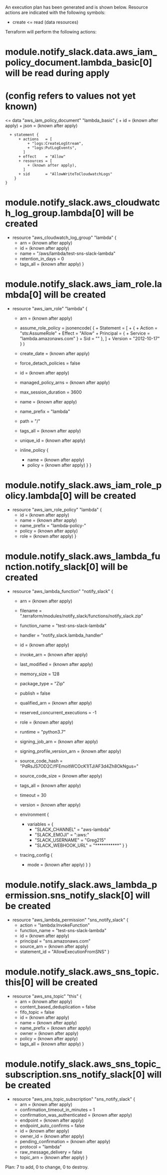 An execution plan has been generated and is shown below.
Resource actions are indicated with the following symbols:
  + create
 <= read (data resources)

Terraform will perform the following actions:

  # module.notify_slack.data.aws_iam_policy_document.lambda_basic[0] will be read during apply
  # (config refers to values not yet known)
 <= data "aws_iam_policy_document" "lambda_basic"  {
      + id   = (known after apply)
      + json = (known after apply)

      + statement {
          + actions   = [
              + "logs:CreateLogStream",
              + "logs:PutLogEvents",
            ]
          + effect    = "Allow"
          + resources = [
              + (known after apply),
            ]
          + sid       = "AllowWriteToCloudwatchLogs"
        }
    }

  # module.notify_slack.aws_cloudwatch_log_group.lambda[0] will be created
  + resource "aws_cloudwatch_log_group" "lambda" {
      + arn               = (known after apply)
      + id                = (known after apply)
      + name              = "/aws/lambda/test-sns-slack-lambda"
      + retention_in_days = 0
      + tags_all          = (known after apply)
    }

  # module.notify_slack.aws_iam_role.lambda[0] will be created
  + resource "aws_iam_role" "lambda" {
      + arn                   = (known after apply)
      + assume_role_policy    = jsonencode(
            {
              + Statement = [
                  + {
                      + Action    = "sts:AssumeRole"
                      + Effect    = "Allow"
                      + Principal = {
                          + Service = "lambda.amazonaws.com"
                        }
                      + Sid       = ""
                    },
                ]
              + Version   = "2012-10-17"
            }
        )
      + create_date           = (known after apply)
      + force_detach_policies = false
      + id                    = (known after apply)
      + managed_policy_arns   = (known after apply)
      + max_session_duration  = 3600
      + name                  = (known after apply)
      + name_prefix           = "lambda"
      + path                  = "/"
      + tags_all              = (known after apply)
      + unique_id             = (known after apply)

      + inline_policy {
          + name   = (known after apply)
          + policy = (known after apply)
        }
    }

  # module.notify_slack.aws_iam_role_policy.lambda[0] will be created
  + resource "aws_iam_role_policy" "lambda" {
      + id          = (known after apply)
      + name        = (known after apply)
      + name_prefix = "lambda-policy-"
      + policy      = (known after apply)
      + role        = (known after apply)
    }

  # module.notify_slack.aws_lambda_function.notify_slack[0] will be created
  + resource "aws_lambda_function" "notify_slack" {
      + arn                            = (known after apply)
      + filename                       = ".terraform/modules/notify_slack/functions/notify_slack.zip"
      + function_name                  = "test-sns-slack-lambda"
      + handler                        = "notify_slack.lambda_handler"
      + id                             = (known after apply)
      + invoke_arn                     = (known after apply)
      + last_modified                  = (known after apply)
      + memory_size                    = 128
      + package_type                   = "Zip"
      + publish                        = false
      + qualified_arn                  = (known after apply)
      + reserved_concurrent_executions = -1
      + role                           = (known after apply)
      + runtime                        = "python3.7"
      + signing_job_arn                = (known after apply)
      + signing_profile_version_arn    = (known after apply)
      + source_code_hash               = "PdRsJS7OD2C/fFEmoitWCOcK1lTJ/AF3d4Zh8OkNgus="
      + source_code_size               = (known after apply)
      + tags_all                       = (known after apply)
      + timeout                        = 30
      + version                        = (known after apply)

      + environment {
          + variables = {
              + "SLACK_CHANNEL"     = "aws-lambda"
              + "SLACK_EMOJI"       = ":aws:"
              + "SLACK_USERNAME"    = "Greg215"
              + "SLACK_WEBHOOK_URL" = "***********"
            }
        }

      + tracing_config {
          + mode = (known after apply)
        }
    }

  # module.notify_slack.aws_lambda_permission.sns_notify_slack[0] will be created
  + resource "aws_lambda_permission" "sns_notify_slack" {
      + action        = "lambda:InvokeFunction"
      + function_name = "test-sns-slack-lambda"
      + id            = (known after apply)
      + principal     = "sns.amazonaws.com"
      + source_arn    = (known after apply)
      + statement_id  = "AllowExecutionFromSNS"
    }

  # module.notify_slack.aws_sns_topic.this[0] will be created
  + resource "aws_sns_topic" "this" {
      + arn                         = (known after apply)
      + content_based_deduplication = false
      + fifo_topic                  = false
      + id                          = (known after apply)
      + name                        = (known after apply)
      + name_prefix                 = (known after apply)
      + owner                       = (known after apply)
      + policy                      = (known after apply)
      + tags_all                    = (known after apply)
    }

  # module.notify_slack.aws_sns_topic_subscription.sns_notify_slack[0] will be created
  + resource "aws_sns_topic_subscription" "sns_notify_slack" {
      + arn                             = (known after apply)
      + confirmation_timeout_in_minutes = 1
      + confirmation_was_authenticated  = (known after apply)
      + endpoint                        = (known after apply)
      + endpoint_auto_confirms          = false
      + id                              = (known after apply)
      + owner_id                        = (known after apply)
      + pending_confirmation            = (known after apply)
      + protocol                        = "lambda"
      + raw_message_delivery            = false
      + topic_arn                       = (known after apply)
    }

Plan: 7 to add, 0 to change, 0 to destroy.